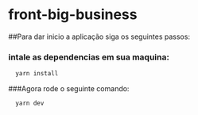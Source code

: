# front-big-business

##Para dar inicio a aplicação siga os seguintes passos:

### intale as dependencias em sua maquina:
```bash
  yarn install
```

###Agora rode o seguinte comando:
```bash
  yarn dev
```
